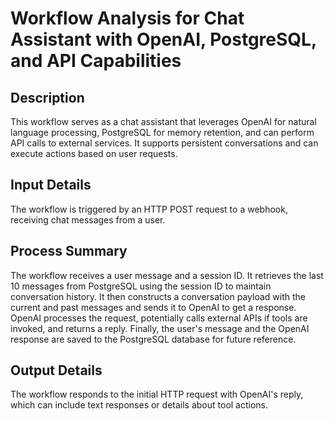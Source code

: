 # Workflow Analysis for Chat Assistant with OpenAI, PostgreSQL, and API Capabilities

## Description
This workflow serves as a chat assistant that leverages OpenAI for natural language processing, PostgreSQL for memory retention, and can perform API calls to external services. It supports persistent conversations and can execute actions based on user requests.

## Input Details
The workflow is triggered by an HTTP POST request to a webhook, receiving chat messages from a user.

## Process Summary
The workflow receives a user message and a session ID. It retrieves the last 10 messages from PostgreSQL using the session ID to maintain conversation history. It then constructs a conversation payload with the current and past messages and sends it to OpenAI to get a response. OpenAI processes the request, potentially calls external APIs if tools are invoked, and returns a reply. Finally, the user's message and the OpenAI response are saved to the PostgreSQL database for future reference.

## Output Details
The workflow responds to the initial HTTP request with OpenAI's reply, which can include text responses or details about tool actions.
